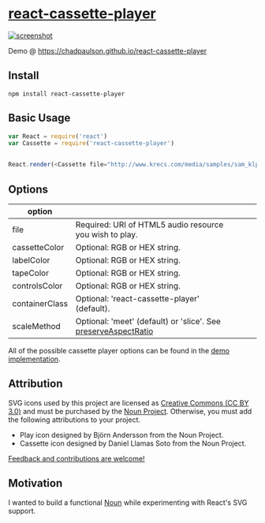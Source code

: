 # [react-cassette-player](https://chadpaulson.github.io/react-cassette-player)

[![screenshot](https://github.com/chadpaulson/react-cassette-player/raw/master/screenshot.png)](https://chadpaulson.github.io/react-cassette-player)

Demo @ https://chadpaulson.github.io/react-cassette-player

## Install

```
npm install react-cassette-player
```

## Basic Usage

```javascript
var React = require('react')
var Cassette = require('react-cassette-player')


React.render(<Cassette file="http://www.krecs.com/media/samples/sam_klp002_07_crashingthrough.mp3" />, document.body)
```

## Options

| option         |                                                                                                                                                  |   |   |   |
|----------------|--------------------------------------------------------------------------------------------------------------------------------------------------|---|---|---|
| file           | Required: URI of HTML5 audio resource you wish to play.                                                                                          |   |   |   |
| cassetteColor  | Optional: RGB or HEX string.                                                                                                                     |   |   |   |
| labelColor     | Optional: RGB or HEX string.                                                                                                                     |   |   |   |
| tapeColor      | Optional: RGB or HEX string.                                                                                                                     |   |   |   |
| controlsColor  | Optional: RGB or HEX string.                                                                                                                     |   |   |   |
| containerClass | Optional: 'react-cassette-player' (default).                                                                                                     |   |   |   |
| scaleMethod    | Optional: 'meet' (default) or 'slice'. See [preserveAspectRatio](https://developer.mozilla.org/en-US/docs/Web/SVG/Attribute/preserveAspectRatio) |   |   |   |

All of the possible cassette player options can be found in the [demo implementation](https://github.com/chadpaulson/react-cassette-player/blob/gh-pages/demo.jsx).

## Attribution

SVG icons used by this project are licensed as [Creative Commons (CC BY 3.0)](https://creativecommons.org/licenses/by/3.0/us/) and must be purchased by the [Noun Project](http://thenounproject.com). Otherwise, you must add the following attributions to your project.

  * Play icon designed by Björn Andersson from the Noun Project.
  * Cassette icon designed by Daniel Llamas Soto from the Noun Project.


[Feedback and contributions are welcome!](https://github.com/chadpaulson/react-cassette-player/issues/new)

## Motivation

I wanted to build a functional [Noun](http://thenounproject.com) while experimenting with React's SVG support.